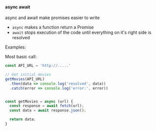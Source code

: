 

#### async await
async and await make promises easier to write
- `async` makes a function return a Promise
- `await` stops execution of the code until everything on it's right side is resolved

Examples:

Most basic call:
```js
const API_URL = 'http://.....'

// Get initial movies
getMovies(API_URL)
  .then(data => console.log('resolved', data))
  .catch(error => console.log('error:', error))


const getMovies = async (url) {
  const response = await fetch(url);
  const data = await response.json();

  return data;
}
```